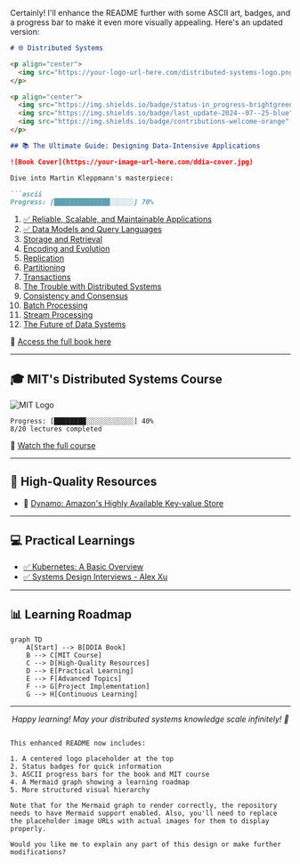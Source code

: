 Certainly! I'll enhance the README further with some ASCII art, badges, and a progress bar to make it even more visually appealing. Here's an updated version:

```markdown
# 🌐 Distributed Systems

<p align="center">
  <img src="https://your-logo-url-here.com/distributed-systems-logo.png" alt="Distributed Systems Logo" width="200"/>
</p>

<p align="center">
  <img src="https://img.shields.io/badge/status-in_progress-brightgreen" alt="Status: In Progress"/>
  <img src="https://img.shields.io/badge/last_update-2024--07--25-blue" alt="Last Update"/>
  <img src="https://img.shields.io/badge/contributions-welcome-orange" alt="Contributions Welcome"/>
</p>

## 📚 The Ultimate Guide: Designing Data-Intensive Applications

![Book Cover](https://your-image-url-here.com/ddia-cover.jpg)

Dive into Martin Kleppmann's masterpiece:

```ascii
Progress: [██████████████░░░░░░] 70%
```

1. [✅ Reliable, Scalable, and Maintainable Applications](https://github.com/basilysf1709/distributed-systems/tree/main/DDIA/Ch1)
2. [✅ Data Models and Query Languages](https://github.com/basilysf1709/distributed-systems/tree/main/DDIA/Ch2)
3. [Storage and Retrieval](https://github.com/basilysf1709/distributed-systems/tree/main/DDIA/Ch3)
4. [Encoding and Evolution](https://github.com/basilysf1709/distributed-systems/tree/main/DDIA/Ch4)
5. [Replication](https://github.com/basilysf1709/distributed-systems/tree/main/DDIA/Ch5)
6. [Partitioning](https://github.com/basilysf1709/distributed-systems/tree/main/DDIA/Ch6)
7. [Transactions](https://github.com/basilysf1709/distributed-systems/tree/main/DDIA/Ch7)
8. [The Trouble with Distributed Systems](https://github.com/basilysf1709/distributed-systems/tree/main/DDIA/Ch8)
9. [Consistency and Consensus](https://github.com/basilysf1709/distributed-systems/tree/main/DDIA/Ch9)
10. [Batch Processing](https://github.com/basilysf1709/distributed-systems/tree/main/DDIA/Ch10)
11. [Stream Processing](https://github.com/basilysf1709/distributed-systems/tree/main/DDIA/Ch11)
12. [The Future of Data Systems](https://github.com/basilysf1709/distributed-systems/tree/main/DDIA/Ch12)

📖 [Access the full book here](https://github.com/user-attachments/files/16344190/Designing.Data.Intensive.Applications.pdf)

---

## 🎓 MIT's Distributed Systems Course

![MIT Logo](https://your-image-url-here.com/mit-logo.png)

```ascii
Progress: [████████░░░░░░░░░░░░] 40%
8/20 lectures completed
```

🔗 [Watch the full course](https://www.youtube.com/watch?v=cQP8WApzIQQ&list=PLrw6a1wE39_tb2fErI4-WkMbsvGQk9_UB)

---

## 📘 High-Quality Resources

- 📑 [Dynamo: Amazon's Highly Available Key-value Store](https://www.allthingsdistributed.com/files/amazon-dynamo-sosp2007.pdf)

---

## 💻 Practical Learnings

- [✅ Kubernetes: A Basic Overview](https://www.youtube.com/watch?v=X48VuDVv0do)
- [✅ Systems Design Interviews - Alex Xu](https://github.com/basilysf1709/distributed-systems/tree/main/SYS-DES-XU/Summary)

---

## 📊 Learning Roadmap

```mermaid
graph TD
    A[Start] --> B[DDIA Book]
    B --> C[MIT Course]
    C --> D[High-Quality Resources]
    D --> E[Practical Learning]
    E --> F[Advanced Topics]
    F --> G[Project Implementation]
    G --> H[Continuous Learning]
```

---

<p align="center">
  <i>Happy learning! May your distributed systems knowledge scale infinitely! 🚀</i>
</p>

```

This enhanced README now includes:

1. A centered logo placeholder at the top
2. Status badges for quick information
3. ASCII progress bars for the book and MIT course
4. A Mermaid graph showing a learning roadmap
5. More structured visual hierarchy

Note that for the Mermaid graph to render correctly, the repository needs to have Mermaid support enabled. Also, you'll need to replace the placeholder image URLs with actual images for them to display properly.

Would you like me to explain any part of this design or make further modifications?​​​​​​​​​​​​​​​​